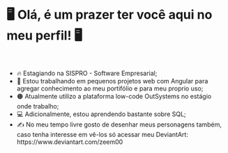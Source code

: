 <h1>🖥️ Olá, é um prazer ter você aqui no meu perfil! 🖥️</h1>
<br>
<div>
  <ul>
    <li>🔥 Estagiando na SISPRO - Software Empresarial;</li>
    <li>💠 Estou trabalhando em pequenos projetos web com Angular para agregar conhecimento ao meu portifólio e para meu proprio uso;</li>
    <li>🟠 Atualmente utilizo a plataforma low-code OutSystems no estágio onde trabalho;</li>
    <li>💻 Adicionalmente, estou aprendendo bastante sobre SQL;</li>
    <li>✍️ No meu tempo livre gosto de desenhar meus personagens também, caso tenha interesse em vê-los só acessar meu DeviantArt: https://www.deviantart.com/zeem00</li>
  </ul>
</div>
